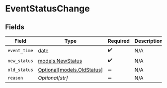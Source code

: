 # EventStatusChange


## Fields

| Field                                                                | Type                                                                 | Required                                                             | Description                                                          |
| -------------------------------------------------------------------- | -------------------------------------------------------------------- | -------------------------------------------------------------------- | -------------------------------------------------------------------- |
| `event_time`                                                         | [date](https://docs.python.org/3/library/datetime.html#date-objects) | :heavy_check_mark:                                                   | N/A                                                                  |
| `new_status`                                                         | [models.NewStatus](../models/newstatus.md)                           | :heavy_check_mark:                                                   | N/A                                                                  |
| `old_status`                                                         | [Optional[models.OldStatus]](../models/oldstatus.md)                 | :heavy_minus_sign:                                                   | N/A                                                                  |
| `reason`                                                             | *Optional[str]*                                                      | :heavy_minus_sign:                                                   | N/A                                                                  |